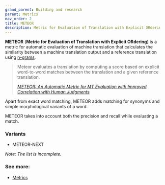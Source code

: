 ```yaml
---
grand_parent: Building and research
parent: Metrics
nav_order: 2
title: METEOR
description: Metric for Evaluation of Translation with Explicit ORdering
---
```


**METEOR** (**Metric for Evaluation of Translation with Explicit ORdering**)  is a metric for automatic evaluation of machine translation that calculates the similarity between a machine translation output and a reference translation using [n-grams](/../concepts/n-gram.md).

> Meteor evaluates a translation by computing a score based on explicit word-to-word matches between the translation and a given reference translation.
>
> [*METEOR: An Automatic Metric for MT Evaluation with Improved Correlation with Human Judgments*](https://www.cs.cmu.edu/~alavie/METEOR/pdf/Banerjee-Lavie-2005-METEOR.pdf)

Apart from exact word matching, METEOR adds matching for synonyms and simple morphological variants of a word.

METEOR takes into account both the precision and recall while evaluating a match.

### Variants

- METEOR-NEXT

*Note: The list is incomplete.*

### See more:

- [Metrics](/../resources/publications#metrics)
